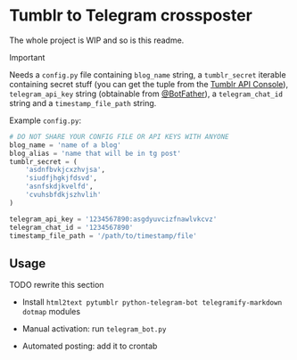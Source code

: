 # Tumblr to Telegram crossposter

The whole project is WIP and so is this readme.

>[!IMPORTANT]
> Needs a `config.py` file containing `blog_name` string, a `tumblr_secret` iterable containing secret stuff (you can get the tuple from the [Tumblr API Console](https://api.tumblr.com/console/calls/user/info)), `telegram_api_key` string (obtainable from [@BotFather](https://t.me/BotFather)), a `telegram_chat_id` string and a `timestamp_file_path` string.

Example `config.py`:

```python
# DO NOT SHARE YOUR CONFIG FILE OR API KEYS WITH ANYONE
blog_name = 'name of a blog'
blog_alias = 'name that will be in tg post'
tumblr_secret = (
    'asdnfbvkjcxzhvjsa',
    'siudfjhgkjfdsvd',
    'asnfskdjkvelfd',
    'cvuhsbfdkjszhvlih'
)

telegram_api_key = '1234567890:asgdyuvcizfnawlvkcvz'
telegram_chat_id = '1234567890'
timestamp_file_path = '/path/to/timestamp/file'
```

## Usage

TODO rewrite this section

- Install `html2text pytumblr python-telegram-bot telegramify-markdown dotmap` modules

- Manual activation: run `telegram_bot.py`
- Automated posting: add it to crontab